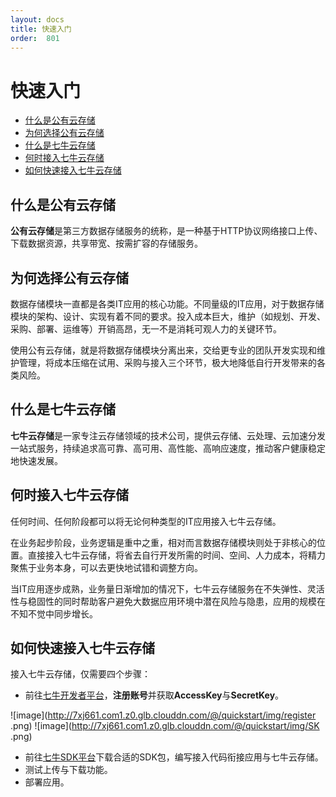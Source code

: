 ```yaml
---
layout: docs
title: 快速入门
order:  801
---
```


# 快速入门

- [什么是公有云存储](#what)
- [为何选择公有云存储](#why)
- [什么是七牛云存储 ](#whatqiniu)
- [何时接入七牛云存储](#when)
- [如何快速接入七牛云存储](#how)


<a id="what"></a>
## 什么是公有云存储  

**公有云存储**是第三方数据存储服务的统称，是一种基于HTTP协议网络接口上传、下载数据资源，共享带宽、按需扩容的存储服务。  

<a id="why"></a>
## 为何选择公有云存储  

数据存储模块一直都是各类IT应用的核心功能。不同量级的IT应用，对于数据存储模块的架构、设计、实现有着不同的要求。投入成本巨大，维护（如规划、开发、采购、部署、运维等）开销高昂，无一不是消耗可观人力的关键环节。  

使用公有云存储，就是将数据存储模块分离出来，交给更专业的团队开发实现和维护管理，将成本压缩在试用、采购与接入三个环节，极大地降低自行开发带来的各类风险。

<a id="whatqiniu"></a>
## 什么是七牛云存储  

**七牛云存储**是一家专注云存储领域的技术公司，提供云存储、云处理、云加速分发一站式服务，持续追求高可靠、高可用、高性能、高响应速度，推动客户健康稳定地快速发展。  

<a id="when"></a>
## 何时接入七牛云存储  

任何时间、任何阶段都可以将无论何种类型的IT应用接入七牛云存储。  

在业务起步阶段，业务逻辑是重中之重，相对而言数据存储模块则处于非核心的位置。直接接入七牛云存储，将省去自行开发所需的时间、空间、人力成本，将精力聚焦于业务本身，可以去更快地试错和调整方向。  

当IT应用逐步成熟，业务量日渐增加的情况下，七牛云存储服务在不失弹性、灵活性与稳固性的同时帮助客户避免大数据应用环境中潜在风险与隐患，应用的规模在不知不觉中同步增长。  

<a id="how"></a>
## 如何快速接入七牛云存储  

接入七牛云存储，仅需要四个步骤：

- 前往[七牛开发者平台](http://portal.qiniu.com)，**注册账号**并获取**AccessKey**与**SecretKey**。

![image](http://7xj661.com1.z0.glb.clouddn.com/@/quickstart/img/register .png)
![image](http://7xj661.com1.z0.glb.clouddn.com/@/quickstart/img/SK .png)

- 前往[七牛SDK平台](/docs/v6/sdk/index.html)下载合适的SDK包，编写接入代码衔接应用与七牛云存储。
- 测试上传与下载功能。
- 部署应用。  
